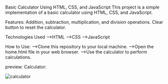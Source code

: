 Basic Calculator Using HTML, CSS, and JavaScript
This project is a simple implementation of a basic calculator using HTML, CSS, and JavaScript.

Features:
Addition, subtraction, multiplication, and division operations.
Clear button to reset the calculator.

Technologies Used
-->HTML
-->CSS
-->JavaScript

How to Use:
-->Clone this repository to your local machine.
-->Open the home.html file in your web browser.
-->Use the calculator to perform calculations.

preview:
Calculator:


![calculator](https://github.com/Nandhana-s-03/Calculator-Basic/assets/161083770/e0664c0d-c910-4ec2-a6d1-cfa6732e6589)
